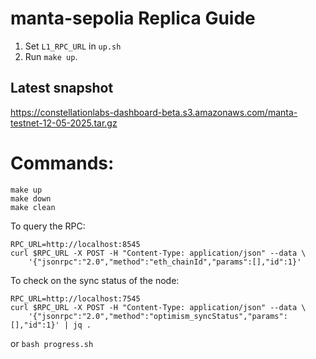 # manta-sepolia Replica Guide

1. Set `L1_RPC_URL` in `up.sh`
2. Run `make up`.

## Latest snapshot
https://constellationlabs-dashboard-beta.s3.amazonaws.com/manta-testnet-12-05-2025.tar.gz

# Commands:

```
make up
make down
make clean
```

To query the RPC:

```
RPC_URL=http://localhost:8545
curl $RPC_URL -X POST -H "Content-Type: application/json" --data \
    '{"jsonrpc":"2.0","method":"eth_chainId","params":[],"id":1}'
```

To check on the sync status of the node:

```
RPC_URL=http://localhost:7545
curl $RPC_URL -X POST -H "Content-Type: application/json" --data \
    '{"jsonrpc":"2.0","method":"optimism_syncStatus","params":[],"id":1}' | jq .
```

or `bash progress.sh`
